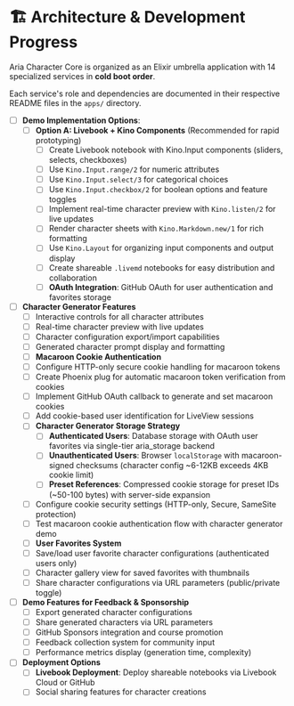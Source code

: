 # 🏗️ Architecture & Development Progress

Aria Character Core is organized as an Elixir umbrella application with 14 specialized services in **cold boot order**.

Each service's role and dependencies are documented in their respective README files in the `apps/` directory.

- [ ] **Demo Implementation Options**:
  - [ ] **Option A: Livebook + Kino Components** (Recommended for rapid prototyping)
    - [ ] Create Livebook notebook with Kino.Input components (sliders, selects, checkboxes)
    - [ ] Use `Kino.Input.range/2` for numeric attributes
    - [ ] Use `Kino.Input.select/3` for categorical choices
    - [ ] Use `Kino.Input.checkbox/2` for boolean options and feature toggles
    - [ ] Implement real-time character preview with `Kino.listen/2` for live updates
    - [ ] Render character sheets with `Kino.Markdown.new/1` for rich formatting
    - [ ] Use `Kino.Layout` for organizing input components and output display
    - [ ] Create shareable `.livemd` notebooks for easy distribution and collaboration
    - [ ] **OAuth Integration**: GitHub OAuth for user authentication and favorites storage
- [ ] **Character Generator Features**
  - [ ] Interactive controls for all character attributes
  - [ ] Real-time character preview with live updates
  - [ ] Character configuration export/import capabilities
  - [ ] Generated character prompt display and formatting
  - [ ] **Macaroon Cookie Authentication**
  - [ ] Configure HTTP-only secure cookie handling for macaroon tokens
  - [ ] Create Phoenix plug for automatic macaroon token verification from cookies
  - [ ] Implement GitHub OAuth callback to generate and set macaroon cookies
  - [ ] Add cookie-based user identification for LiveView sessions
  - [ ] **Character Generator Storage Strategy**
    - [ ] **Authenticated Users**: Database storage with OAuth user favorites via single-tier aria_storage backend
    - [ ] **Unauthenticated Users**: Browser `localStorage` with macaroon-signed checksums (character config ~6-12KB exceeds 4KB cookie limit)
    - [ ] **Preset References**: Compressed cookie storage for preset IDs (~50-100 bytes) with server-side expansion
  - [ ] Configure cookie security settings (HTTP-only, Secure, SameSite protection)
  - [ ] Test macaroon cookie authentication flow with character generator demo
  - [ ] **User Favorites System**
  - [ ] Save/load user favorite character configurations (authenticated users only)
  - [ ] Character gallery view for saved favorites with thumbnails
  - [ ] Share character configurations via URL parameters (public/private toggle)
- [ ] **Demo Features for Feedback & Sponsorship**
  - [ ] Export generated character configurations
  - [ ] Share generated characters via URL parameters
  - [ ] GitHub Sponsors integration and course promotion
  - [ ] Feedback collection system for community input
  - [ ] Performance metrics display (generation time, complexity)
- [ ] **Deployment Options**
  - [ ] **Livebook Deployment**: Deploy shareable notebooks via Livebook Cloud or GitHub
  - [ ] Social sharing features for character creations
